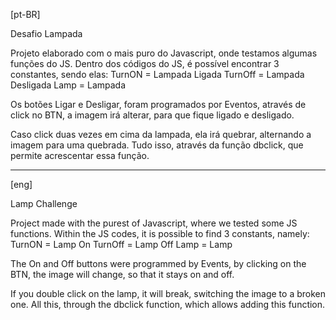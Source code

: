 [pt-BR]

Desafio Lampada 

Projeto elaborado com o mais puro do Javascript, onde testamos algumas funções do JS. 
Dentro dos códigos do JS, é possível encontrar 3 constantes, sendo elas: 
TurnON = Lampada Ligada
TurnOff = Lampada Desligada
Lamp = Lampada

Os botões Ligar e Desligar, foram programados por Eventos, através de click no BTN, a imagem irá alterar, para que fique ligado e desligado. 

Caso click duas vezes em cima da lampada, ela irá quebrar, alternando a imagem para uma quebrada. Tudo isso, através da função dbclick, que permite acrescentar essa função. 

-------------------------------------------------------------------

[eng]

Lamp Challenge

Project made with the purest of Javascript, where we tested some JS functions.
Within the JS codes, it is possible to find 3 constants, namely:
TurnON = Lamp On
TurnOff = Lamp Off
Lamp = Lamp

The On and Off buttons were programmed by Events, by clicking on the BTN, the image will change, so that it stays on and off.

If you double click on the lamp, it will break, switching the image to a broken one. All this, through the dbclick function, which allows adding this function.